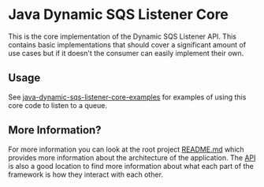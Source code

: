 # Java Dynamic SQS Listener Core
This is the core implementation of the Dynamic SQS Listener API. This contains basic implementations that should cover a
significant amount of use cases but if it doesn't the consumer can easily implement their own.

## Usage

See [java-dynamic-sqs-listener-core-examples](../examples/core-examples) for examples of
using this core code to listen to a queue.

## More Information?

For more information you can look at the root project [README.md](../README.md) which provides more information about 
the architecture of the application. The [API](../api) is also a good location to find more
information about what each part of the framework is how they interact with each other.
